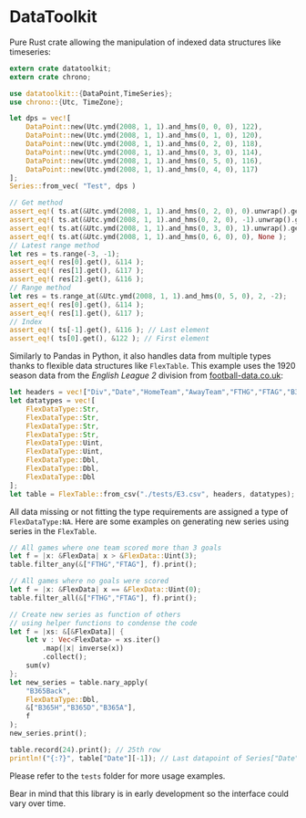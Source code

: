 # DataToolkit

Pure Rust crate allowing the manipulation of indexed data structures like timeseries:

```rust
extern crate datatoolkit;
extern crate chrono;

use datatoolkit::{DataPoint,TimeSeries};
use chrono::{Utc, TimeZone};

let dps = vec![ 
    DataPoint::new(Utc.ymd(2008, 1, 1).and_hms(0, 0, 0), 122),
    DataPoint::new(Utc.ymd(2008, 1, 1).and_hms(0, 1, 0), 120),
    DataPoint::new(Utc.ymd(2008, 1, 1).and_hms(0, 2, 0), 118),
    DataPoint::new(Utc.ymd(2008, 1, 1).and_hms(0, 3, 0), 114),
    DataPoint::new(Utc.ymd(2008, 1, 1).and_hms(0, 5, 0), 116),
    DataPoint::new(Utc.ymd(2008, 1, 1).and_hms(0, 4, 0), 117)
];
Series::from_vec( "Test", dps )

// Get method
assert_eq!( ts.at(&Utc.ymd(2008, 1, 1).and_hms(0, 2, 0), 0).unwrap().get(), &118 );
assert_eq!( ts.at(&Utc.ymd(2008, 1, 1).and_hms(0, 2, 0), -1).unwrap().get(), &120 );
assert_eq!( ts.at(&Utc.ymd(2008, 1, 1).and_hms(0, 3, 0), 1).unwrap().get(), &117 );
assert_eq!( ts.at(&Utc.ymd(2008, 1, 1).and_hms(0, 6, 0), 0), None );
// Latest range method
let res = ts.range(-3, -1);
assert_eq!( res[0].get(), &114 );
assert_eq!( res[1].get(), &117 );
assert_eq!( res[2].get(), &116 );
// Range method
let res = ts.range_at(&Utc.ymd(2008, 1, 1).and_hms(0, 5, 0), 2, -2);
assert_eq!( res[0].get(), &114 );
assert_eq!( res[1].get(), &117 );
// Index 
assert_eq!( ts[-1].get(), &116 ); // Last element
assert_eq!( ts[0].get(), &122 ); // First element
```

Similarly to Pandas in Python, it also handles data from multiple types thanks to flexible data structures like `FlexTable`. This example uses the 1920 season data from the *English League 2* division from [football-data.co.uk](https://football-data.co.uk):

```rust
let headers = vec!["Div","Date","HomeTeam","AwayTeam","FTHG","FTAG","B365H","B365D","B365A"];
let datatypes = vec![
    FlexDataType::Str,
    FlexDataType::Str,
    FlexDataType::Str,
    FlexDataType::Str,
    FlexDataType::Uint,
    FlexDataType::Uint,
    FlexDataType::Dbl,
    FlexDataType::Dbl,
    FlexDataType::Dbl
];
let table = FlexTable::from_csv("./tests/E3.csv", headers, datatypes);
```

All data missing or not fitting the type requirements are assigned a type of `FlexDataType:NA`.
Here are some examples on generating new series using series in the `FlexTable`.

```rust
// All games where one team scored more than 3 goals
let f = |x: &FlexData| x > &FlexData::Uint(3);
table.filter_any(&["FTHG","FTAG"], f).print();

// All games where no goals were scored
let f = |x: &FlexData| x == &FlexData::Uint(0);
table.filter_all(&["FTHG","FTAG"], f).print();

// Create new series as function of others
// using helper functions to condense the code
let f = |xs: &[&FlexData]| {
    let v : Vec<FlexData> = xs.iter()
        .map(|x| inverse(x))
        .collect();
    sum(v)
};
let new_series = table.nary_apply(
    "B365Back",
    FlexDataType::Dbl,
    &["B365H","B365D","B365A"],
    f
);
new_series.print();

table.record(24).print(); // 25th row
println!("{:?}", table["Date"][-1]); // Last datapoint of Series["Date"]
```

Please refer to the `tests` folder for more usage examples.

Bear in mind that this library is in early development so the interface could vary over time.

